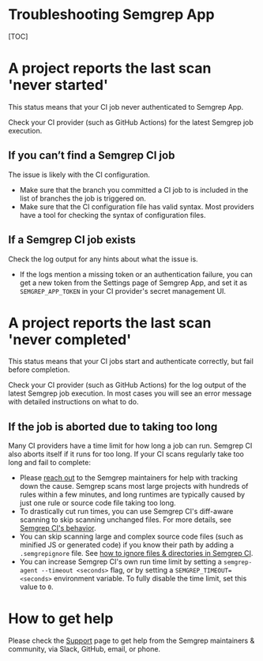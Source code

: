 # Troubleshooting Semgrep App

[TOC]

# A project reports the last scan 'never started'

This status means that your CI job never authenticated to Semgrep App.

Check your CI provider (such as GitHub Actions) for the latest Semgrep job execution.

## If you can’t find a Semgrep CI job

The issue is likely with the CI configuration.

- Make sure that the branch you committed a CI job to
  is included in the list of branches the job is triggered on.
- Make sure that the CI configuration file has valid syntax.
  Most providers have a tool for checking the syntax of configuration files.

## If a Semgrep CI job exists

Check the log output for any hints about what the issue is.

- If the logs mention a missing token or an authentication failure,
  you can get a new token from the Settings page of Semgrep App,
  and set it as `SEMGREP_APP_TOKEN` in your CI provider's secret management UI.

# A project reports the last scan 'never completed'

This status means that your CI jobs start and authenticate correctly, but fail before completion.

Check your CI provider (such as GitHub Actions) for the log output of the latest Semgrep job execution.
In most cases you will see an error message with detailed instructions on what to do.

## If the job is aborted due to taking too long

Many CI providers have a time limit for how long a job can run.
Semgrep CI also aborts itself if it runs for too long.
If your CI scans regularly take too long and fail to complete:

<!-- TODO: explain self-serve benchmarking -->

- Please [reach out](../support.md) to the Semgrep maintainers for help with tracking down the cause.
  Semgrep scans most large projects with hundreds of rules within a few minutes,
  and long runtimes are typically caused by just one rule or source code file taking too long.
- To drastically cut run times,
  you can use Semgrep CI's diff-aware scanning to skip scanning unchanged files.
  For more details, see [Semgrep CI's behavior](../semgrep-ci.md#behavior).
- You can skip scanning large and complex source code files (such as minified JS or generated code)
  if you know their path by adding a `.semgrepignore` file.
  See [how to ignore files & directories in Semgrep CI](../semgrep-ci.md#ignoring-files-directories).
- You can increase Semgrep CI's own run time limit
  by setting a `semgrep-agent --timeout <seconds>` flag,
  or by setting a `SEMGREP_TIMEOUT=<seconds>` environment variable.
  To fully disable the time limit, set this value to `0`.

# How to get help

Please check the [Support](../support.md) page to get help from the Semgrep maintainers & community,
via Slack, GitHub, email, or phone.
